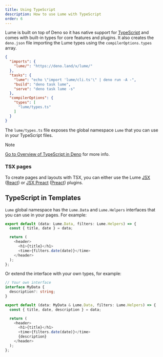 ```yaml
---
title: Using TypeScript
description: How to use Lume with TypeScript
order: 6
---
```


Lume is built on top of Deno so it has native support for
[TypeScript](https://www.typescriptlang.org/) and comes with built-in types for
core features and plugins. It also creates the `deno.json` file importing the
Lume types using the `compilerOptions.types` array.

```json
{
  "imports": {
    "lume/": "https://deno.land/x/lume/"
  },
  "tasks": {
    "lume": "echo \"import 'lume/cli.ts'\" | deno run -A -",
    "build": "deno task lume",
    "serve": "deno task lume -s"
  },
  "compilerOptions": {
    "types": [
      "lume/types.ts"
    ]
  }
}
```

The `lume/types.ts` file exposes the global namespace `Lume` that you can use in
your TypeScript files.

> [!note]
>
> [Go to Overview of TypeScript in Deno](https://docs.deno.com/runtime/manual/advanced/typescript/overview)
> for more info.

### TSX pages

To create pages and layouts with TSX, you can either use the Lume
[JSX](/plugins/jsx/) ([React](https://reactjs.org/)) or
[JSX Preact](/plugins/jsx_preact/) ([Preact](https://preactjs.com/)) plugins.

## TypeScript in Templates

`Lume` global namespace has the `Lume.Data` and `Lume.Helpers` interfaces that
you can use in your pages. For example:

<lume-code>

```ts {title="index.tsx"}
export default (data: Lume.Data, filters: Lume.Helpers) => {
  const { title, date } = data;

  return (
    <header>
      <h1>{title}</h1>
      <time>{filters.date(date)}</time>
    </header>
  );
};
```

</lume-code>

Or extend the interface with your own types, for example:

<lume-code>

```ts {title="custom.tsx"}
// Your own interface
interface MyData {
  description?: string;
}

export default (data: MyData & Lume.Data, filters: Lume.Helpers) => {
  const { title, date, description } = data;

  return (
    <header>
      <h1>{title}</h1>
      <time>{filters.date(date)}</time>
      {description}
    </header>
  );
};
```

</lume-code>
